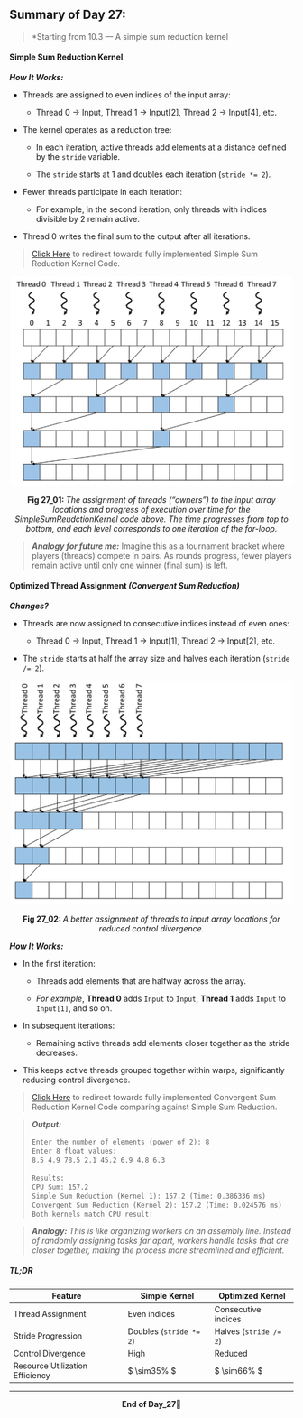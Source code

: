 ## Summary of Day 27:

> *Starting from 10.3 — A simple sum reduction kernel

#### Simple Sum Reduction Kernel

***How It Works:***
- Threads are assigned to even indices of the input array:

    - Thread 0 → Input, Thread 1 → Input[2], Thread 2 → Input[4], etc.

- The kernel operates as a reduction tree:

    - In each iteration, active threads add elements at a distance defined by the `stride` variable.

    - The `stride` starts at 1 and doubles each iteration (`stride *= 2`).

- Fewer threads participate in each iteration:

    - For example, in the second iteration, only threads with indices divisible by 2 remain active.

- Thread 0 writes the final sum to the output after all iterations.

> [Click Here](./SimpleSumReductionKernel.cu) to redirect towards fully implemented Simple Sum Reduction Kernel Code. 

<div align="center">
<img src="./images/SimpleSumreduction.png/" width="500px">
<p><b>Fig 27_01: </b><i>The assignment of threads (“owners”) to the input array locations and progress of execution over time for the SimpleSumReudctionKernel code above. The time progresses from top to bottom, and each level corresponds to one iteration of the for-loop.</i></p>
</div>

> ***Analogy for future me:*** 
> Imagine this as a tournament bracket where players (threads) compete in pairs. As rounds progress, fewer players remain active until only one winner (final sum) is left.

#### Optimized Thread Assignment *(Convergent Sum Reduction)*

***Changes?***
- Threads are now assigned to consecutive indices instead of even ones:
    - Thread 0 → Input, Thread 1 → Input[1], Thread 2 → Input[2], etc.

- The `stride` starts at half the array size and halves each iteration (`stride /= 2`).

<div align="center">
<img src="./images/optimized_control_divergence.png/" width="500px">
<p><b>Fig 27_02: </b><i> A better assignment of threads to input array locations for reduced control divergence.</i></p>
</div>

***How It Works:***
- In the first iteration:

    - Threads add elements that are halfway across the array.

    - *For example*, **Thread 0** adds `Input` to `Input`, **Thread 1** adds `Input` to `Input[1]`, and so on.

- In subsequent iterations:
    - Remaining active threads add elements closer together as the stride decreases.

- This keeps active threads grouped together within warps, significantly reducing control divergence.

> [Click Here](./optimizedKernel.cu) to redirect towards fully implemented Convergent Sum Reduction Kernel Code comparing against Simple Sum Reduction.

> ***Output:***
> ```pwsh
> Enter the number of elements (power of 2): 8
> Enter 8 float values:
> 8.5 4.9 78.5 2.1 45.2 6.9 4.8 6.3
> 
> Results:
> CPU Sum: 157.2
> Simple Sum Reduction (Kernel 1): 157.2 (Time: 0.386336 ms)
> Convergent Sum Reduction (Kernel 2): 157.2 (Time: 0.024576 ms)
> Both kernels match CPU result!
> ```

> ****Analogy:*** This is like organizing workers on an assembly line. Instead of randomly assigning tasks far apart, workers handle tasks that are closer together, making the process more streamlined and efficient.*

##### TL;DR

| Feature  | Simple Kernel| Optimized Kernel|
|----------|--------------|-------------------|
| Thread Assignment | Even indices| Consecutive indices|
| Stride Progression| Doubles (`stride *= 2`)| Halves (`stride /= 2`)|
| Control Divergence| High| Reduced |
| Resource Utilization Efficiency| $ \sim35\% $ | $ \sim66\% $ |
 
---
<div align="center">
    <b>
        End of Day_27🫡
    </b>
</div>